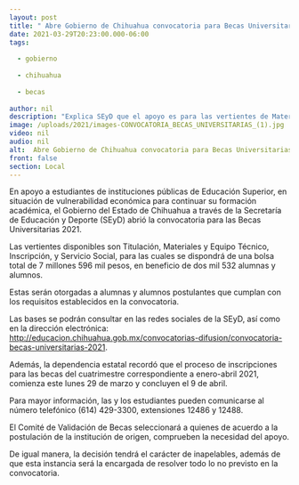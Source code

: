 ```yaml
---
layout: post
title: " Abre Gobierno de Chihuahua convocatoria para Becas Universitarias 2021"
date: 2021-03-29T20:23:00.000-06:00
tags:
  
  - gobierno
  
  - chihuahua
  
  - becas
  
author: nil
description: "Explica SEyD que el apoyo es para las vertientes de Materiales y Equipo Técnico, Inscripción, y Titulación y Servicio Social para las cuales se dispone de un total de 7 millones 596 mil pesos que beneficiarán a 2 mil 532 alumnas y alumnos"
image: /uploads/2021/images-CONVOCATORIA_BECAS_UNIVERSITARIAS_(1).jpg
video: nil
audio: nil
alt:  Abre Gobierno de Chihuahua convocatoria para Becas Universitarias 2021
front: false
section: Local
---
```


En apoyo a estudiantes de instituciones públicas de Educación Superior, en situación de vulnerabilidad económica para continuar su formación académica, el Gobierno del Estado de Chihuahua a través de la Secretaría de Educación y Deporte (SEyD) abrió la convocatoria para las Becas Universitarias 2021.

Las vertientes disponibles son Titulación, Materiales y Equipo Técnico, Inscripción, y Servicio Social, para las cuales se dispondrá de una bolsa total de 7 millones 596 mil pesos, en beneficio de dos mil 532 alumnas y alumnos.

Estas serán otorgadas a alumnas y alumnos postulantes que cumplan con los requisitos establecidos en la convocatoria.

Las bases se podrán consultar en las redes sociales de la SEyD, así como en la dirección electrónica: http://educacion.chihuahua.gob.mx/convocatorias-difusion/convocatoria-becas-universitarias-2021.

Además, la dependencia estatal recordó que el proceso de inscripciones para las becas del cuatrimestre correspondiente a enero-abril 2021, comienza este lunes 29 de marzo y concluyen el 9 de abril.

Para mayor información, las y los estudiantes pueden comunicarse al número telefónico (614) 429-3300, extensiones 12486 y 12488.

El Comité de Validación de Becas seleccionará a quienes de acuerdo a la postulación de la institución de origen, comprueben la necesidad del apoyo.

De igual manera, la decisión tendrá el carácter de inapelables, además de que esta instancia será la encargada de resolver todo lo no previsto en la convocatoria.